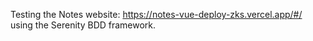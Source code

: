 Testing the Notes website: https://notes-vue-deploy-zks.vercel.app/#/ using the Serenity BDD framework.
